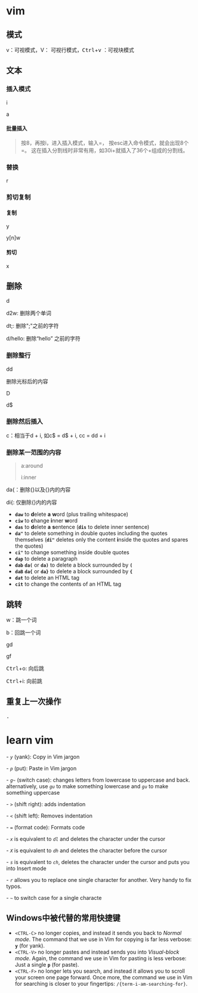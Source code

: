 # vim

## 模式

v：可视模式，V： 可视行模式，<kbd>Ctrl</kbd>+<kbd>v</kbd> ：可视块模式



## 文本

### 插入模式

i

a



#### 批量插入

> 
>
> 按8，再按i，进入插入模式，输入=， 按esc进入命令模式，就会出现8个=。 这在插入分割线时非常有用，如30i+<esc>就插入了36个+组成的分割线。

### 替换

r

### 剪切复制

#### 复制

y

y[n]w

#### 剪切

x

## 删除

d

d2w: 删除两个单词

dt;: 删除";"之前的字符

d/hello: 删除“hello” 之前的字符

### 删除整行

dd 

删除光标后的内容

D

d$

### 删除然后插入

c：相当于d + i, 如c$ = d$ + i, cc = dd + i

### 删除某一范围的内容

> a:around
>
> i:inner

da{：删除{}以及{}内的内容

di{: 仅删除{}内的内容

- **`daw`** to **d**elete **a** **w**ord (plus trailing whitespace)
- **`ciw`** to **c**hange **i**nner **w**ord
- **`das`** to **d**elete **a** **s**entence (**`dis`** to delete inner sentence)
- **`da"`** to delete something in double quotes including the quotes themselves (**`di"`** deletes only the content **i**nside the quotes and spares the quotes)
- **`ci"`** to change something inside double quotes
- **`dap`** to delete a paragraph
- **`dab`** **`da(`** or **`da)`** to delete a block surrounded by **`(`**
- **`daB`** **`da{`** or **`da}`** to delete a block surrounded by **`{`**
- **`dat`** to delete an HTML tag
- **`cit`** to change the contents of an HTML tag

## 跳转

w：跳一个词

b：回跳一个词

gd

gf

<kbd>Ctrl</kbd>+o: 向后跳

<kbd>Ctrl</kbd>+i: 向前跳

## 重复上一次操作

<kbd>.</kbd>

# learn vim

\- *`y`* (yank): Copy in Vim jargon

\- *`p`* (put): Paste in Vim jargon

\- *`g~`* (switch case): changes letters from lowercase to uppercase and back. alternatively, use *`gu`* to make something lowercase and *`gu`* to make something uppercase

\- *`>`* (shift right): adds indentation

\- *`<`* (shift left): Removes indentation

\- *`=`* (format code): Formats code

\- *`x`* is equivalent to *`dl`* and deletes the character under the cursor

\- *`X`* is equivalent to *`dh`* and deletes the character before the cursor

\- *`s`* is equivalent to *`ch`*, deletes the character under the cursor and puts you into Insert mode

\- *`r`* allows you to replace one single character for another. Very handy to fix typos.

\- *`~`* to switch case for a single characte

## Windows中被代替的常用快捷键

- `<CTRL-C>` no longer copies, and instead it sends you back to *Normal mode*. The command that we use in Vim for copying is far less verbose: **`y`** (for yank).
- `<CTRL-V>` no longer pastes and instead sends you into *Visual-block mode*. Again, the command we use in Vim for pasting is less verbose: Just a single **`p`** (for paste).
- `<CTRL-F>` no longer lets you search, and instead it allows you to scroll your screen one page forward. Once more, the command we use in Vim for searching is closer to your fingertips: `/{term-i-am-searching-for}`.